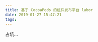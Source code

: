 ```yaml
---
title: 基于 CocoaPods 的组件发布平台 labor
date: 2019-01-27 15:47:21
tags:
---
```





占坑...
<!--more-->

<!-- ![发布列表](/images/Snip20190110_3.png)
![发布结果](/images/Snip20190110_4.png) -->